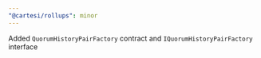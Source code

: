 ```yaml
---
"@cartesi/rollups": minor
---
```


Added `QuorumHistoryPairFactory` contract and `IQuorumHistoryPairFactory` interface
